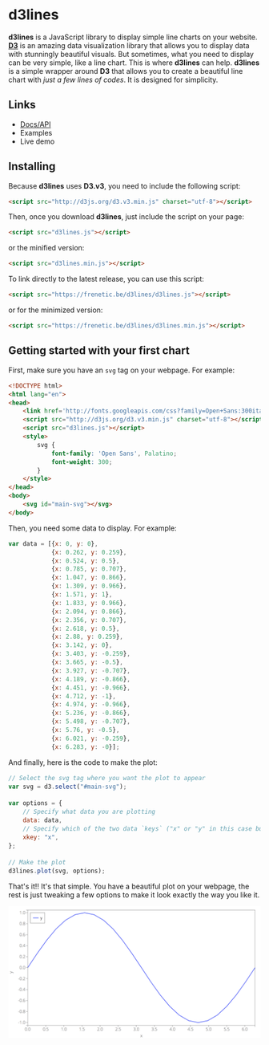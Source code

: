 # d3lines

**d3lines** is a JavaScript library to display simple line charts on your website. 
<a href="http://d3js.org/">**D3**</a> is an amazing data visualization library that allows you to display data with stunningly beautiful visuals. 
But sometimes, what you need to display can be very simple, like a line chart. This is where **d3lines** can help.
**d3lines** is a simple wrapper around **D3** that allows you to create a beautiful line chart with *just a few lines of codes*.
It is designed for simplicity.

## Links

- [Docs/API](API/d3lines.md)
- Examples
- Live demo

## Installing

Because **d3lines** uses **D3.v3**, you need to include the following script:

```html
<script src="http://d3js.org/d3.v3.min.js" charset="utf-8"></script>
```

Then, once you download **d3lines**, just include the script on your page:

```html
<script src="d3lines.js"></script>
```

or the minified version:

```html
<script src="d3lines.min.js"></script>
```

To link directly to the latest release, you can use this script:

```html
<script src="https://frenetic.be/d3lines/d3lines.js"></script>
```

or for the minimized version:

```html
<script src="https://frenetic.be/d3lines/d3lines.min.js"></script>
```

## Getting started with your first chart

First, make sure you have an `svg` tag on your webpage. For example:

```html
<!DOCTYPE html>
<html lang="en">
<head>
    <link href='http://fonts.googleapis.com/css?family=Open+Sans:300italic,400italic,300,400' rel='stylesheet' type='text/css'>
    <script src="http://d3js.org/d3.v3.min.js" charset="utf-8"></script>
    <script src="d3lines.js"></script>
    <style>
        svg {
            font-family: 'Open Sans', Palatino;
            font-weight: 300;
        }
    </style>
</head>
<body>
    <svg id="main-svg"></svg>
</body>
```

Then, you need some data to display. For example:

```javascript
var data = [{x: 0, y: 0},
            {x: 0.262, y: 0.259},
            {x: 0.524, y: 0.5},
            {x: 0.785, y: 0.707},
            {x: 1.047, y: 0.866},
            {x: 1.309, y: 0.966},
            {x: 1.571, y: 1},
            {x: 1.833, y: 0.966},
            {x: 2.094, y: 0.866},
            {x: 2.356, y: 0.707},
            {x: 2.618, y: 0.5},
            {x: 2.88, y: 0.259},
            {x: 3.142, y: 0},
            {x: 3.403, y: -0.259},
            {x: 3.665, y: -0.5},
            {x: 3.927, y: -0.707},
            {x: 4.189, y: -0.866},
            {x: 4.451, y: -0.966},
            {x: 4.712, y: -1},
            {x: 4.974, y: -0.966},
            {x: 5.236, y: -0.866},
            {x: 5.498, y: -0.707},
            {x: 5.76, y: -0.5},
            {x: 6.021, y: -0.259},
            {x: 6.283, y: -0}];
```

And finally, here is the code to make the plot:

```javascript
// Select the svg tag where you want the plot to appear
var svg = d3.select("#main-svg");

var options = {
    // Specify what data you are plotting
    data: data,
    // Specify which of the two data `keys` ("x" or "y" in this case but it could be anything) will appear on the x-axis
    xkey: "x",
};

// Make the plot
d3lines.plot(svg, options);
```

That's it!! It's that simple. You have a beautiful plot on your webpage, the rest is just tweaking a few options to make it look exactly the way you like it.

<p align="center"><img src="/images/basic_sine.png" width="600" align="center"></p>

